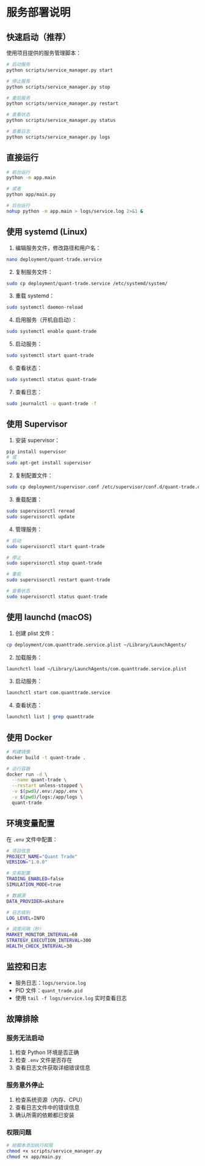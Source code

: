 # 服务部署说明

## 快速启动（推荐）

使用项目提供的服务管理脚本：

```bash
# 启动服务
python scripts/service_manager.py start

# 停止服务
python scripts/service_manager.py stop

# 重启服务
python scripts/service_manager.py restart

# 查看状态
python scripts/service_manager.py status

# 查看日志
python scripts/service_manager.py logs
```

## 直接运行

```bash
# 前台运行
python -m app.main

# 或者
python app/main.py

# 后台运行
nohup python -m app.main > logs/service.log 2>&1 &
```

## 使用 systemd (Linux)

1. 编辑服务文件，修改路径和用户名：
```bash
nano deployment/quant-trade.service
```

2. 复制服务文件：
```bash
sudo cp deployment/quant-trade.service /etc/systemd/system/
```

3. 重载 systemd：
```bash
sudo systemctl daemon-reload
```

4. 启用服务（开机自启动）：
```bash
sudo systemctl enable quant-trade
```

5. 启动服务：
```bash
sudo systemctl start quant-trade
```

6. 查看状态：
```bash
sudo systemctl status quant-trade
```

7. 查看日志：
```bash
sudo journalctl -u quant-trade -f
```

## 使用 Supervisor

1. 安装 supervisor：
```bash
pip install supervisor
# 或
sudo apt-get install supervisor
```

2. 复制配置文件：
```bash
sudo cp deployment/supervisor.conf /etc/supervisor/conf.d/quant-trade.conf
```

3. 重载配置：
```bash
sudo supervisorctl reread
sudo supervisorctl update
```

4. 管理服务：
```bash
# 启动
sudo supervisorctl start quant-trade

# 停止
sudo supervisorctl stop quant-trade

# 重启
sudo supervisorctl restart quant-trade

# 查看状态
sudo supervisorctl status quant-trade
```

## 使用 launchd (macOS)

1. 创建 plist 文件：
```bash
cp deployment/com.quanttrade.service.plist ~/Library/LaunchAgents/
```

2. 加载服务：
```bash
launchctl load ~/Library/LaunchAgents/com.quanttrade.service.plist
```

3. 启动服务：
```bash
launchctl start com.quanttrade.service
```

4. 查看状态：
```bash
launchctl list | grep quanttrade
```

## 使用 Docker

```bash
# 构建镜像
docker build -t quant-trade .

# 运行容器
docker run -d \
  --name quant-trade \
  --restart unless-stopped \
  -v $(pwd)/.env:/app/.env \
  -v $(pwd)/logs:/app/logs \
  quant-trade
```

## 环境变量配置

在 `.env` 文件中配置：

```bash
# 项目信息
PROJECT_NAME="Quant Trade"
VERSION="1.0.0"

# 交易配置
TRADING_ENABLED=false
SIMULATION_MODE=true

# 数据源
DATA_PROVIDER=akshare

# 日志级别
LOG_LEVEL=INFO

# 调度间隔（秒）
MARKET_MONITOR_INTERVAL=60
STRATEGY_EXECUTION_INTERVAL=300
HEALTH_CHECK_INTERVAL=30
```

## 监控和日志

- 服务日志：`logs/service.log`
- PID 文件：`quant_trade.pid`
- 使用 `tail -f logs/service.log` 实时查看日志

## 故障排除

### 服务无法启动
1. 检查 Python 环境是否正确
2. 检查 `.env` 文件是否存在
3. 查看日志文件获取详细错误信息

### 服务意外停止
1. 检查系统资源（内存、CPU）
2. 查看日志文件中的错误信息
3. 确认所需的依赖都已安装

### 权限问题
```bash
# 给脚本添加执行权限
chmod +x scripts/service_manager.py
chmod +x app/main.py
```
